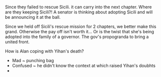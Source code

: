 Since they failed to rescue Sicili. it can carry into the next chapter. Where are they keeping Sicili?!
A senator is thinking about adopting Sicili and will be announcing it at the ball.

Since we held off Sicili's rescue mission for 2 chapters, we better make this grand. Otherwise the pay off isn't worth it... Or is the twist that she's being adopted into the family of a governor. The gov's propogranda to bring a united front. 



How is Alan coping with Yihan's death?

- Mad ~ punching bag
- Confused ~ he didn't know the context at which raised Yihan's doubhts
- 
